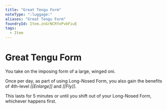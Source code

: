 ```yaml
---
title: "Great Tengu Form"
noteType: ":luggage:"
aliases: "Great Tengu Form"
foundryId: Item.znGrNCRYoPvbFiuE
tags:
  - Item
---
```


# Great Tengu Form

You take on the imposing form of a large, winged oni.

Once per day, as part of using Long-Nosed Form, you also gain the benefits of 4th-level _[[Enlarge]]_ and _[[Fly]]_.

This lasts for 5 minutes or until you shift out of your Long-Nosed Form, whichever happens first.


